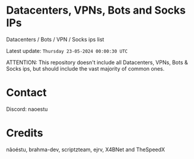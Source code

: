 # Datacenters, VPNs, Bots and Socks IPs
 
Datacenters / Bots / VPN / Socks ips list

Latest update: `Thursday 23-05-2024 00:00:30 UTC` 

ATTENTION: This repository doesn't include all Datacenters, VPNs, Bots & Socks ips, 
but should include the vast majority of common ones.

# Contact
Discord: naoestu

# Credits
nãoéstu, brahma-dev, scriptzteam, ejrv, X4BNet and TheSpeedX
